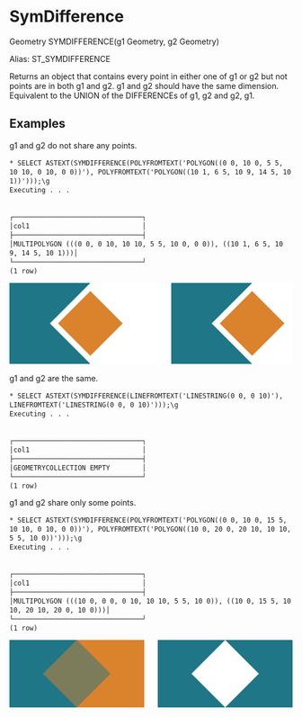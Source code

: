 # SymDifference #

Geometry SYMDIFFERENCE(g1 Geometry, g2 Geometry)

Alias: ST_SYMDIFFERENCE

Returns an object that contains every point in either one of g1 or g2 but not points are in both g1 and g2. g1 and g2 should have the same dimension. Equivalent to the UNION of the DIFFERENCEs of g1, g2 and g2, g1.

## Examples ##

g1 and g2 do not share any points.

    * SELECT ASTEXT(SYMDIFFERENCE(POLYFROMTEXT('POLYGON((0 0, 10 0, 5 5, 10 10, 0 10, 0 0))'), POLYFROMTEXT('POLYGON((10 1, 6 5, 10 9, 14 5, 10 1))')));\g
    Executing . . .


    ┌────────────────────────────────┐
    │col1                            │
    ├────────────────────────────────┤
    │MULTIPOLYGON (((0 0, 0 10, 10 10, 5 5, 10 0, 0 0)), ((10 1, 6 5, 10 9, 14 5, 10 1)))│
    └────────────────────────────────┘
    (1 row)

![SymDifference](symdifference.svg)

g1 and g2 are the same.

    * SELECT ASTEXT(SYMDIFFERENCE(LINEFROMTEXT('LINESTRING(0 0, 0 10)'), LINEFROMTEXT('LINESTRING(0 0, 0 10)')));\g
    Executing . . .


    ┌────────────────────────────────┐
    │col1                            │
    ├────────────────────────────────┤
    │GEOMETRYCOLLECTION EMPTY        │
    └────────────────────────────────┘
    (1 row)

g1 and g2 share only some points.

    * SELECT ASTEXT(SYMDIFFERENCE(POLYFROMTEXT('POLYGON((0 0, 10 0, 15 5, 10 10, 0 10, 0 0))'), POLYFROMTEXT('POLYGON((10 0, 20 0, 20 10, 10 10, 5 5, 10 0))')));\g
    Executing . . .


    ┌────────────────────────────────┐
    │col1                            │
    ├────────────────────────────────┤
    │MULTIPOLYGON (((10 0, 0 0, 0 10, 10 10, 5 5, 10 0)), ((10 0, 15 5, 10 10, 20 10, 20 0, 10 0)))│
    └────────────────────────────────┘
    (1 row)

![SymDifference](symdifference2.svg)
